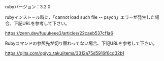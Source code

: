 rubyバージョン：3.2.0

rubyインストール時に、「cannot load such file -- psych」エラーが発生した場合、下記URLを参考して下さい。

https://zenn.dev/fuuukeee3/articles/22caeb537cf1a6

Rubyコマンドの参照先が切り替わってない場合、下記URLを参考して下さい。

https://qiita.com/opiyo_taku/items/3312a75d5916f6cd32b1
